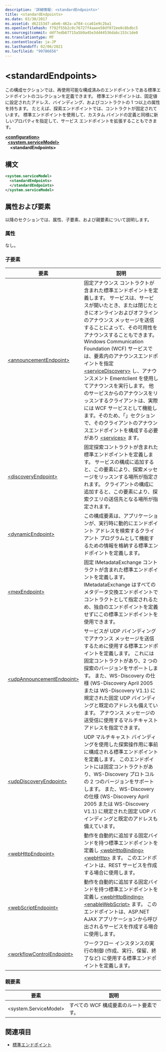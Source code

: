 ```yaml
---
description: '詳細情報: <standardEndpoints>'
title: <standardEndpoints>
ms.date: 03/30/2017
ms.assetid: d62153d7-a6e6-462a-a784-cca61e9c2ba1
ms.openlocfilehash: f792f55b2c0c76727f4aaee50df072ee0c8bdbc5
ms.sourcegitcommit: ddf7edb67715a5b9a45e3dd44536dabc153c1de0
ms.translationtype: MT
ms.contentlocale: ja-JP
ms.lasthandoff: 02/06/2021
ms.locfileid: "99786656"
---
```

# \<standardEndpoints>

この構成セクションでは、再使用可能な構成済みのエンドポイントである標準エンドポイントのコレクションを定義できます。 標準エンドポイントは、固定値に設定されたアドレス、バインディング、およびコントラクトの 1 つ以上の属性を持ちます。 たとえば、探索エンドポイントでは、コントラクトが固定されています。 標準エンドポイントを使用して、カスタム バインドの定義と同様に新しいプロパティを指定して、サービス エンドポイントを拡張することもできます。  
  
[**\<configuration>**](../configuration-element.md)\
&nbsp;&nbsp;[**\<system.serviceModel>**](system-servicemodel.md)\
&nbsp;&nbsp;&nbsp;&nbsp;**\<standardEndpoints>**  
  
## <a name="syntax"></a>構文  
  
```xml  
<system.serviceModel>
  <standardEndpoints>
  </standardEndpoints>
</system.serviceModel>
```  
  
## <a name="attributes-and-elements"></a>属性および要素  

 以降のセクションでは、属性、子要素、および親要素について説明します。  
  
### <a name="attributes"></a>属性  

 なし。  
  
### <a name="child-elements"></a>子要素  
  
|要素|説明|  
|-------------|-----------------|  
|[\<announcementEndpoint>](announcementendpoint.md)|固定アナウンス コントラクトが含まれた標準エンドポイントを定義します。 サービスは、サービスが開いたとき、または閉じたときにオンラインおよびオフラインのアナウンス メッセージを送信することによって、その可用性をアナウンスすることもできます。 Windows Communication Foundation (WCF) サービスでは、要素内のアナウンスエンドポイントを指定 [\<serviceDiscovery>](servicediscovery.md) し、アナウンスメント Ementclient を使用してアナウンスを実行します。 他のサービスからのアナウンスをリッスンするクライアントは、実際には WCF サービスとして機能します。そのため、「」セクションで、そのクライアントのアナウンスエンドポイントを構成する必要があり [\<services>](services.md) ます。|  
|[\<discoveryEndpoint>](discoveryendpoint.md)|固定探索コントラクトが含まれた標準エンドポイントを定義します。 サービスの構成に追加すると、この要素により、探索メッセージをリッスンする場所が指定されます。 クライアントの構成に追加すると、この要素により、探索クエリの送信先となる場所が指定されます。|  
|[\<dynamicEndpoint>](dynamicendpoint.md)|この構成要素は、アプリケーションが、実行時に動的にエンドポイント アドレスを検索するクライアント プログラムとして機能するための情報を格納する標準エンドポイントを定義します。|  
|[\<mexEndpoint>](mexendpoint.md)|固定 IMetadataExchange コントラクトが含まれた標準エンドポイントを定義します。 IMetadataExchange はすべてのメタデータ交換エンドポイントでコントラクトとして指定されるため、独自のエンドポイントを定義せずにこの標準エンドポイントを使用できます。|  
|[\<udpAnnouncementEndpoint>](udpannouncementendpoint.md)|サービスが UDP バインディングでアナウンス メッセージを送信するために使用する標準エンドポイントを定義します。 これには固定コントラクトがあり、2 つの探索のバージョンをサポートします。 また、WS-Discovery の仕様 (WS-Discovery April 2005 または WS-Discovery V1.1) に規定された固定 UDP バインディングと既定のアドレスも備えています。 アナウンス メッセージの送受信に使用するマルチキャスト アドレスを指定できます。|  
|[\<udpDiscoveryEndpoint>](udpdiscoveryendpoint.md)|UDP マルチキャスト バインディングを使用した探索操作用に事前に構成される標準エンドポイントを定義します。 このエンドポイントには固定コントラクトがあり、WS-Discovery プロトコルの 2 つのバージョンをサポートします。 また、WS-Discovery の仕様 (WS-Discovery April 2005 または WS-Discovery V1.1) に規定された固定 UDP バインディングと既定のアドレスも備えています。|  
|[\<webHttpEndpoint>](webhttpendpoint.md)|動作を自動的に追加する固定バインドを持つ標準エンドポイントを定義し [\<webHttpBinding>](webhttpbinding.md) [\<webHttp>](webhttp.md) ます。 このエンドポイントは、REST サービスを作成する場合に使用します。|  
|[\<webScriptEndpoint>](webscriptendpoint.md)|動作を自動的に追加する固定バインドを持つ標準エンドポイントを定義し [\<webHttpBinding>](webhttpbinding.md) [\<enableWebScript>](enablewebscript.md) ます。 このエンドポイントは、ASP.NET AJAX アプリケーションから呼び出されるサービスを作成する場合に使用します。|  
|[\<workflowControlEndpoint>](workflowcontrolendpoint.md)|ワークフロー インスタンスの実行の制御 (作成、実行、保留、終了など) に使用する標準エンドポイントを定義します。|  
  
### <a name="parent-elements"></a>親要素  
  
|要素|説明|  
|-------------|-----------------|  
|\<system.ServiceModel>|すべての WCF 構成要素のルート要素です。|  
  
## <a name="see-also"></a>関連項目

- [標準エンドポイント](../../../wcf/feature-details/standard-endpoints.md)
